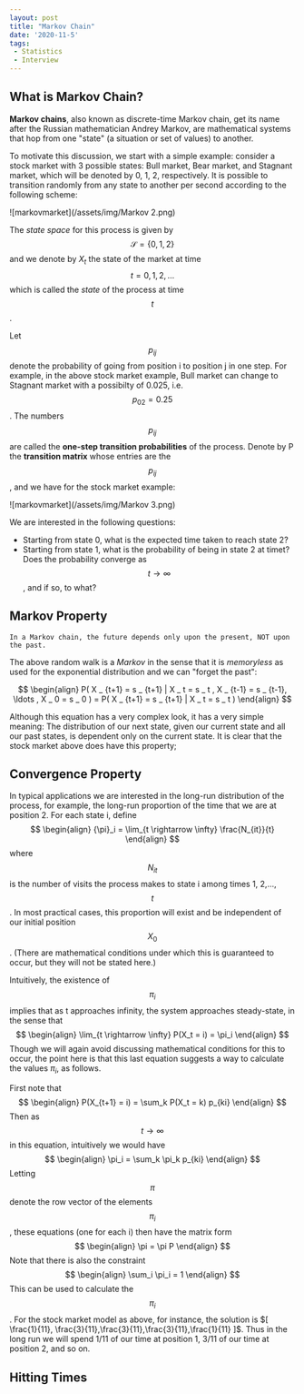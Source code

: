 ```yaml
---
layout: post
title: "Markov Chain"
date: '2020-11-5'
tags:
 - Statistics
 - Interview
---
```


## What is Markov Chain?

**Markov chains**, also known as discrete-time Markov chain, get its name after the Russian mathematician Andrey Markov, are mathematical systems that hop from one "state" (a situation or set of values) to another. 

To motivate this discussion, we start with a simple example: consider a stock market with 3 possible states: Bull market, Bear market, and Stagnant market, which will be denoted by 0, 1, 2, respectively. It is possible to transition randomly from any state to another per second according to the following scheme:

![markovmarket](/assets/img/Markov 2.png)

The *state space* for this process is given by $$ \mathcal{S} = \{0, 1, 2\}$$ and we denote by $X_t$ the state of the market at time $$t = 0, 1,2,\ldots$$ which is called the *state* of the process at time $$t$$. 

Let $$p _ {ij}$$ denote the probability of going from position i to position j in one step.  For example, in the above stock market example, Bull market can change to Stagnant market with a possibilty of 0.025, i.e. $$p_{02} = 0.25$$. The numbers $$p_{ij}$$ are called the **one-step transition probabilities** of the process.  Denote by P the **transition matrix** whose entries are the $$p _ {ij}$$, and we have for the stock market example:

![markovmarket](/assets/img/Markov 3.png)


We are interested in the following questions: 

* Starting from state 0, what is the expected time taken to reach state 2? 
* Starting from state 1, what is the probability of being in state 2 at timet? Does the probability converge as $$t \rightarrow \infty$$, and if so, to what?

## Markov Property

    In a Markov chain, the future depends only upon the present, NOT upon the past.
    
The above random walk is a *Markov* in the sense that it is *memoryless* as used 
for the exponential distribution and we can "forget the past":

$$
\begin{align}
P( X _ {t+1} = s _ {t+1} | X _ t = s _ t , X _ {t-1} = s _ {t-1},
\ldots , X _ 0 = s _ 0 ) =
P( X _ {t+1} = s _ {t+1} | X _ t = s _ t )
\end{align}
$$ 

Although this equation has a very complex look, it has a very simple meaning:  The distribution of our next state, given our current state and all our past states, is dependent only on the current state.  It is clear that the stock market  above does have this property; 

## Convergence Property

In typical applications we are interested in the long-run distribution of the process, for example, the long-run proportion of the time that
we are at position 2.  For each state i, define
$$
\begin{align}
{\pi}_i =  \lim_{t \rightarrow \infty} \frac{N_{it}}{t}
\end{align} 
$$
where $$N_{it}$$ is the number of visits the process makes to state i 
among times 1, 2,..., $$t$$.  In most practical cases, this proportion 
will exist and be independent of our initial position $$X_0$$.  (There 
are mathematical conditions under which this is guaranteed to occur, 
but they will not be stated here.)  

Intuitively, the existence of $$\pi_i$$ implies that as t approaches
infinity, the system approaches steady-state, in the sense that
$$
\begin{align}
\lim_{t \rightarrow \infty} P(X_t = i) = \pi_i
\end{align}
$$
Though we will again avoid discussing mathematical conditions for
this to occur, the point here is that this last equation suggests
a way to calculate the values $\pi_i$, as follows.

First note that
$$
\begin{align}
P(X_{t+1} = i) = \sum_k P(X_t = k) p_{ki}
\end{align}
$$
Then as $$t \rightarrow \infty$$ in this equation, intuitively we would have
$$
\begin{align}
\pi_i = \sum_k \pi_k p_{ki}
\end{align}
$$
Letting $$\pi$$ denote the row vector of the elements $$\pi_i$$, these
equations (one for each i) then have the matrix form
$$
\begin{align}
\pi = \pi P
\end{align}
$$
Note that there is also the constraint
$$
\begin{align}
\sum_i \pi_i = 1
\end{align}
$$
This can be used to calculate the $$\pi_i$$.  For the stock market model 
as above, for instance, the solution is $[ \frac{1}{11},
\frac{3}{11},\frac{3}{11},\frac{3}{11},\frac{1}{11} ]$.
Thus in the long run we will spend 1/11 of our time at position 1,
3/11 of our time at position 2, and so on.



## Hitting Times
